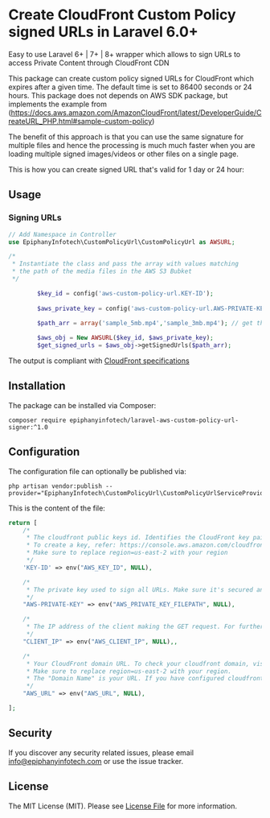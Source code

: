 # Create CloudFront Custom Policy signed URLs in Laravel 6.0+

Easy to use Laravel 6+ | 7+ | 8+ wrapper which allows to sign URLs to access Private Content through CloudFront CDN

This package can create custom policy signed URLs for CloudFront which expires after a given time. The default time is set to 86400 seconds or 24 hours. This package does not depends on AWS SDK package, but implements the example from (https://docs.aws.amazon.com/AmazonCloudFront/latest/DeveloperGuide/CreateURL_PHP.html#sample-custom-policy)

The benefit of this approach is that you can use the same signature for multiple files and hence the processing is much much faster when you are loading multiple signed images/videos or other files on a single page.

This is how you can create signed URL that's valid for 1 day or 24 hour:

## Usage

### Signing URLs

```php
// Add Namespace in Controller
use EpiphanyInfotech\CustomPolicyUrl\CustomPolicyUrl as AWSURL;

/*
 * Instantiate the class and pass the array with values matching 
 * the path of the media files in the AWS S3 Bubket
 */

        $key_id = config('aws-custom-policy-url.KEY-ID');
		
    	$aws_private_key = config('aws-custom-policy-url.AWS-PRIVATE-KEY');
    	
    	$path_arr = array('sample_5mb.mp4','sample_3mb.mp4'); // get the sample files either from your own DB or changing the storage config to s3 bucket and fetching the list of files. Ref.: (https://laravel.com/docs/8.x/filesystem#retrieving-files)

     	$aws_obj = New AWSURL($key_id, $aws_private_key);
    	$get_signed_urls = $aws_obj->getSignedUrls($path_arr);

```

The output is compliant with [CloudFront specifications](https://docs.aws.amazon.com/AmazonCloudFront/latest/DeveloperGuide/private-content-creating-signed-url-custom-policy.html)

## Installation

The package can be installed via Composer:

```
composer require epiphanyinfotech/laravel-aws-custom-policy-url-signer:^1.0
```

## Configuration

The configuration file can optionally be published via:

```
php artisan vendor:publish --provider="EpiphanyInfotech\CustomPolicyUrl\CustomPolicyUrlServiceProvider"
```

This is the content of the file:

```php
return [
    /*
     * The cloudfront public keys id. Identifies the CloudFront key pair associated to the trusted signer which validates signed URLs.
     * To create a key, refer: https://console.aws.amazon.com/cloudfront/v3/home?region=us-east-2#/publickey
     * Make sure to replace region=us-east-2 with your region
     */
    'KEY-ID' => env("AWS_KEY_ID", NULL),

    /*
     * The private key used to sign all URLs. Make sure it's secured and not accessible to public. Enter absolute path in the .env file
     */
    "AWS-PRIVATE-KEY" => env("AWS_PRIVATE_KEY_FILEPATH", NULL),

    /*
     * The IP address of the client making the GET request. For further info, visit: (https://docs.aws.amazon.com/AmazonCloudFront/latest/DeveloperGuide/private-content-creating-signed-url-custom-policy.html) and search for - "IpAddress (Optional)"
     */
    "CLIENT_IP" => env("AWS_CLIENT_IP", NULL),,

    /*
     * Your CloudFront domain URL. To check your cloudfront domain, visit: (https://console.aws.amazon.com/cloudfront/v3/home?region=us-east-2#/distributions)
	 * Make sure to replace region=us-east-2 with your region.
	 * The "Domain Name" is your URL. If you have configured cloudfront to use the custom domain, then enter that.
     */
    "AWS_URL" => env("AWS_URL", NULL),

];
```


## Security

If you discover any security related issues, please email info@epiphanyinfotech.com or use the issue tracker.

## License

The MIT License (MIT). Please see [License File](LICENSE.md) for more information.
